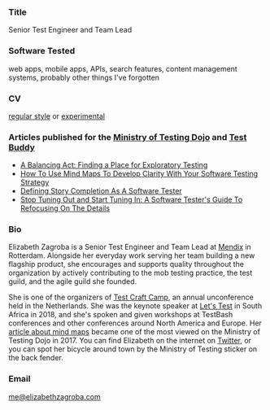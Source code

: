### Title

Senior Test Engineer and Team Lead

### Software Tested 

web apps, mobile apps, APIs, search features, content management systems, probably other things I've forgotten

### CV
[regular style](../../assets/resumes/EZresume.pdf) or [experimental](../../assets/resumes/trustworthy-resume.pdf)


### Articles published for the [Ministry of Testing Dojo](https://dojo.ministryoftesting.com/) and [Test Buddy](https://www.testbuddy.co/)

- [A Balancing Act: Finding a Place for Exploratory Testing](https://www.testbuddy.co/blog/a-balancing-act-finding-a-place-for-exploratory-testing)
- [How To Use Mind Maps To Develop Clarity With Your Software Testing Strategy](https://ministryoftesting.com/dojo/lessons/mind-maps-made-easy)
- [Defining Story Completion As A Software Tester](https://www.ministryoftesting.com/dojo/lessons/defining-story-completion-as-a-software-tester)
- [Stop Tuning Out and Start Tuning In: A Software Tester&#39;s Guide To Refocusing On The Details](https://www.ministryoftesting.com/dojo/lessons/a-software-tester-s-guide-to-refocusing)

### Bio
Elizabeth Zagroba is a Senior Test Engineer and Team Lead at [Mendix](https://www.mendix.com/) in Rotterdam. Alongside her everyday work serving her team building a new flagship product, she encourages and supports quality throughout the organization by actively contributing to the mob testing practice, the test guild, and the agile guild she founded.

She is one of the organizers of [Test Craft Camp](https://testcraftcamp.nl/), an annual unconference held in the Netherlands. She was the keynote speaker at [Let's Test](http://lets-test.com/) in South Africa in 2018, and she's spoken and given workshops at TestBash conferences and other conferences around North America and Europe. Her [article about mind maps](https://www.ministryoftesting.com/dojo/lessons/mind-maps-made-easy) became one of the most viewed on the Ministry of Testing Dojo in 2017. You can find Elizabeth on the internet on [Twitter](https://twitter.com/ezagroba), or you can spot her bicycle around town by the Ministry of Testing sticker on the back fender.

### Email
[me@elizabethzagroba.com](mailto:me@elizabethzagroba.com)